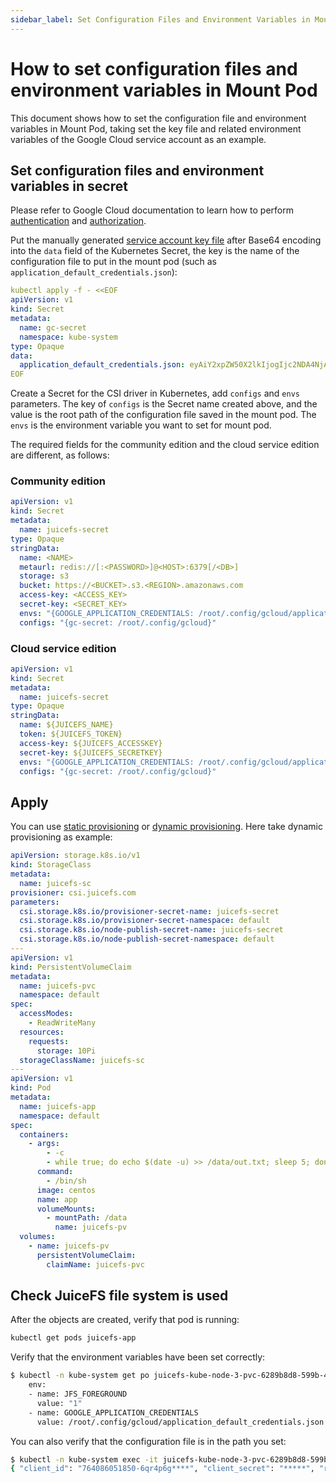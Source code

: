 ```yaml
---
sidebar_label: Set Configuration Files and Environment Variables in Mount Pod
---
```


# How to set configuration files and environment variables in Mount Pod

This document shows how to set the configuration file and environment variables in Mount Pod, taking set the key file and related environment variables of the Google Cloud service account as an example.

## Set configuration files and environment variables in secret

Please refer to Google Cloud documentation to learn how to perform [authentication](https://cloud.google.com/docs/authentication) and [authorization](https://cloud.google.com/iam/docs/overview).

Put the manually generated [service account key file](https://cloud.google.com/docs/authentication/production#create_service_account) after Base64 encoding into the `data` field of the Kubernetes Secret, the key is the name of the configuration file to put in the mount pod (such as `application_default_credentials.json`):

```yaml {9}
kubectl apply -f - <<EOF
apiVersion: v1
kind: Secret
metadata:
  name: gc-secret
  namespace: kube-system
type: Opaque
data:
  application_default_credentials.json: eyAiY2xpZW50X2lkIjogIjc2NDA4NjA1MTg1MC02cXI0cDZncGk2aG41MDZwdDhlanVxODNkaT*****=
EOF
```

Create a Secret for the CSI driver in Kubernetes, add `configs` and `envs` parameters. The key of `configs` is the Secret name created above, and the value is the root path of the configuration file saved in the mount pod. The `envs` is the environment variable you want to set for mount pod.

The required fields for the community edition and the cloud service edition are different, as follows:

### Community edition

```yaml {13-14}
apiVersion: v1
kind: Secret
metadata:
  name: juicefs-secret
type: Opaque
stringData:
  name: <NAME>
  metaurl: redis://[:<PASSWORD>]@<HOST>:6379[/<DB>]
  storage: s3
  bucket: https://<BUCKET>.s3.<REGION>.amazonaws.com
  access-key: <ACCESS_KEY>
  secret-key: <SECRET_KEY>
  envs: "{GOOGLE_APPLICATION_CREDENTIALS: /root/.config/gcloud/application_default_credentials.json}"
  configs: "{gc-secret: /root/.config/gcloud}"
```

### Cloud service edition

```yaml {11-12}
apiVersion: v1
kind: Secret
metadata:
  name: juicefs-secret
type: Opaque
stringData:
  name: ${JUICEFS_NAME}
  token: ${JUICEFS_TOKEN}
  access-key: ${JUICEFS_ACCESSKEY}
  secret-key: ${JUICEFS_SECRETKEY}
  envs: "{GOOGLE_APPLICATION_CREDENTIALS: /root/.config/gcloud/application_default_credentials.json}"
  configs: "{gc-secret: /root/.config/gcloud}"
```

## Apply

You can use [static provisioning](../guide/pv.md#static-provisioning) or [dynamic provisioning](../guide/pv.md#dynamic-provisioning). Here take dynamic provisioning as example:

```yaml
apiVersion: storage.k8s.io/v1
kind: StorageClass
metadata:
  name: juicefs-sc
provisioner: csi.juicefs.com
parameters:
  csi.storage.k8s.io/provisioner-secret-name: juicefs-secret
  csi.storage.k8s.io/provisioner-secret-namespace: default
  csi.storage.k8s.io/node-publish-secret-name: juicefs-secret
  csi.storage.k8s.io/node-publish-secret-namespace: default
---
apiVersion: v1
kind: PersistentVolumeClaim
metadata:
  name: juicefs-pvc
  namespace: default
spec:
  accessModes:
    - ReadWriteMany
  resources:
    requests:
      storage: 10Pi
  storageClassName: juicefs-sc
---
apiVersion: v1
kind: Pod
metadata:
  name: juicefs-app
  namespace: default
spec:
  containers:
    - args:
        - -c
        - while true; do echo $(date -u) >> /data/out.txt; sleep 5; done
      command:
        - /bin/sh
      image: centos
      name: app
      volumeMounts:
        - mountPath: /data
          name: juicefs-pv
  volumes:
    - name: juicefs-pv
      persistentVolumeClaim:
        claimName: juicefs-pvc
```

## Check JuiceFS file system is used

After the objects are created, verify that pod is running:

```sh
kubectl get pods juicefs-app
```

Verify that the environment variables have been set correctly:

```sh
$ kubectl -n kube-system get po juicefs-kube-node-3-pvc-6289b8d8-599b-4106-b5e9-081e7a570469 -oyaml |grep env -A 4
    env:
    - name: JFS_FOREGROUND
      value: "1"
    - name: GOOGLE_APPLICATION_CREDENTIALS
      value: /root/.config/gcloud/application_default_credentials.json
```

You can also verify that the configuration file is in the path you set:

```sh
$ kubectl -n kube-system exec -it juicefs-kube-node-3-pvc-6289b8d8-599b-4106-b5e9-081e7a570469 -- cat /root/.config/gcloud/application_default_credentials.json
{ "client_id": "764086051850-6qr4p6g****", "client_secret": "*****", "refresh_token": "******", "type": "authorized_user" }
```
